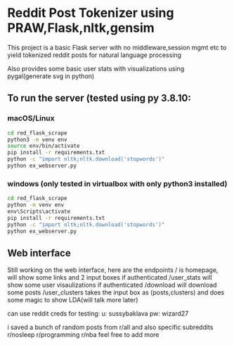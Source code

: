 # Reddit Post Tokenizer using PRAW,Flask,nltk,gensim
This project is a basic Flask server with no middleware,session mgmt etc to
yield tokenized reddit posts for natural language processing

Also provides some basic user stats with visualizations using pygal(generate svg in python)

## To run the server (tested using py 3.8.10:

### macOS/Linux 
```bash
cd red_flask_scrape
python3 -m venv env
source env/bin/activate
pip install -r requirements.txt
python -c "import nltk;nltk.download('stopwords')"
python ex_webserver.py
```
### windows (only tested in virtualbox with only python3 installed)
```cmd
cd red_flask_scrape
python -m venv env
env\Scripts\activate
pip install -r requirements.txt
python -c "import nltk;nltk.download('stopwords')"
python ex_webserver.py
```
## Web interface
Still working on the web interface, here are the endpoints
/ is homepage, will show some links and 2 input boxes if authenticated
/user_stats will show some user visaulizations if authenticated
/download will download some posts
/user_clusters takes the input box as (posts,clusters) and does some magic to show LDA(will talk more later)

can use reddit creds for testing:
u: sussybaklava
pw: wizard27

i saved a bunch of random posts from r/all and also specific subreddits r/nosleep r/programming r/nba feel free to add more
